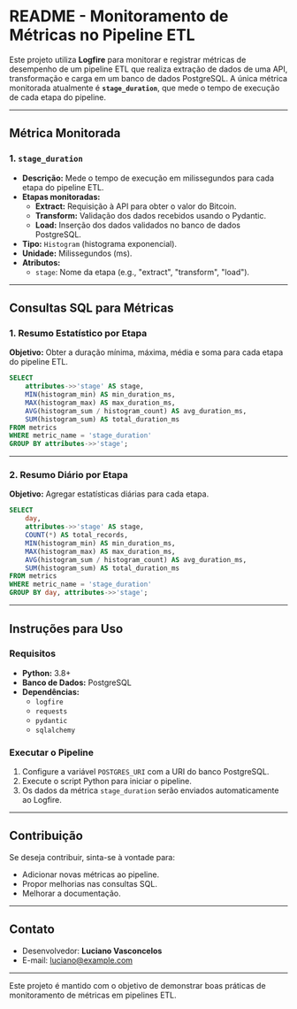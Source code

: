 # **README - Monitoramento de Métricas no Pipeline ETL**

Este projeto utiliza **Logfire** para monitorar e registrar métricas de desempenho de um pipeline ETL que realiza extração de dados de uma API, transformação e carga em um banco de dados PostgreSQL. A única métrica monitorada atualmente é **`stage_duration`**, que mede o tempo de execução de cada etapa do pipeline.

---

## **Métrica Monitorada**

### 1. **`stage_duration`**
- **Descrição:** Mede o tempo de execução em milissegundos para cada etapa do pipeline ETL.
- **Etapas monitoradas:**
  - **Extract:** Requisição à API para obter o valor do Bitcoin.
  - **Transform:** Validação dos dados recebidos usando o Pydantic.
  - **Load:** Inserção dos dados validados no banco de dados PostgreSQL.
- **Tipo:** `Histogram` (histograma exponencial).
- **Unidade:** Milissegundos (ms).
- **Atributos:**
  - `stage`: Nome da etapa (e.g., "extract", "transform", "load").

---

## **Consultas SQL para Métricas**

### 1. **Resumo Estatístico por Etapa**

**Objetivo:** Obter a duração mínima, máxima, média e soma para cada etapa do pipeline ETL.

```sql
SELECT
    attributes->>'stage' AS stage,
    MIN(histogram_min) AS min_duration_ms,
    MAX(histogram_max) AS max_duration_ms,
    AVG(histogram_sum / histogram_count) AS avg_duration_ms,
    SUM(histogram_sum) AS total_duration_ms
FROM metrics
WHERE metric_name = 'stage_duration'
GROUP BY attributes->>'stage';
```

---

### 2. **Resumo Diário por Etapa**

**Objetivo:** Agregar estatísticas diárias para cada etapa.

```sql
SELECT
    day,
    attributes->>'stage' AS stage,
    COUNT(*) AS total_records,
    MIN(histogram_min) AS min_duration_ms,
    MAX(histogram_max) AS max_duration_ms,
    AVG(histogram_sum / histogram_count) AS avg_duration_ms,
    SUM(histogram_sum) AS total_duration_ms
FROM metrics
WHERE metric_name = 'stage_duration'
GROUP BY day, attributes->>'stage';
```

---

## **Instruções para Uso**

### Requisitos
- **Python:** 3.8+
- **Banco de Dados:** PostgreSQL
- **Dependências:**
  - `logfire`
  - `requests`
  - `pydantic`
  - `sqlalchemy`

### Executar o Pipeline
1. Configure a variável `POSTGRES_URI` com a URI do banco PostgreSQL.
2. Execute o script Python para iniciar o pipeline.
3. Os dados da métrica `stage_duration` serão enviados automaticamente ao Logfire.

---

## **Contribuição**

Se deseja contribuir, sinta-se à vontade para:
- Adicionar novas métricas ao pipeline.
- Propor melhorias nas consultas SQL.
- Melhorar a documentação.

---

## **Contato**
- Desenvolvedor: **Luciano Vasconcelos**
- E-mail: [luciano@example.com](mailto:luciano@example.com)

---

Este projeto é mantido com o objetivo de demonstrar boas práticas de monitoramento de métricas em pipelines ETL.